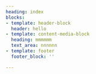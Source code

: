 ```yaml
---
heading: index
blocks:
- template: header-block
  header: hello
- template: content-media-block
  heading: mmmmmm
  text_area: nnnnnn
- template: footer
  footer_block: ''

---
```

